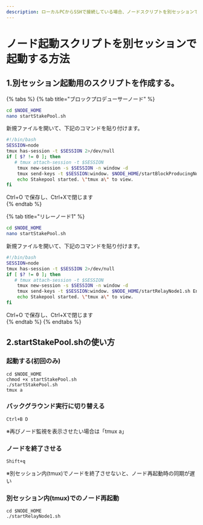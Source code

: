 ```yaml
---
description: ローカルPCからSSHで接続している場合、ノードスクリプトを別セッションで起動させることでノードセッションを終了させずにバックグラウンド実行できる
---
```


# ノード起動スクリプトを別セッションで起動する方法

## 1.別セッション起動用のスクリプトを作成する。  
  
  
  
{% tabs %}
{% tab title="ブロックプロデューサーノード" %}  
  
  
```bash
cd $NODE_HOME
nano startStakePool.sh
```
新規ファイルを開いて、下記のコマンドを貼り付けます。
  
```bash
#!/bin/bash
SESSION=node
tmux has-session -t $SESSION 2>/dev/null
if [ $? != 0 ]; then
   # tmux attach-session -t $SESSION
    tmux new-session -s $SESSION -n window -d
    tmux send-keys -t $SESSION:window. $NODE_HOME/startBlockProducingNode.sh Enter
    echo Stakepool started. \"tmux a\" to view.
fi
```
Ctrl+O で保存し、Ctrl+Xで閉じます  
{% endtab %}

{% tab title="リレーノード1" %}
```bash
cd $NODE_HOME
nano startStakePool.sh
```
新規ファイルを開いて、下記のコマンドを貼り付けます。
```bash
#!/bin/bash
SESSION=node
tmux has-session -t $SESSION 2>/dev/null
if [ $? != 0 ]; then
   # tmux attach-session -t $SESSION
    tmux new-session -s $SESSION -n window -d
    tmux send-keys -t $SESSION:window. $NODE_HOME/startRelayNode1.sh Enter
    echo Stakepool started. \"tmux a\" to view.
fi
```
Ctrl+O で保存し、Ctrl+Xで閉じます  
{% endtab %}
{% endtabs %}

## 2.startStakePool.shの使い方

### 起動する(初回のみ)

```text
cd $NODE_HOME
chmod +x startStakePool.sh
./startStakePool.sh
tmux a
```

### バックグラウンド実行に切り替える

```text
Ctrl+B D
```
※再びノード監視を表示させたい場合は「tmux a」  



### ノードを終了させる
```text
Shift+q
```
※別セッション内(tmux)でノードを終了させないと、ノード再起動時の同期が遅い  

### 別セッション内(tmux)でのノード再起動
```text
cd $NODE_HOME
./startRelayNode1.sh
```
